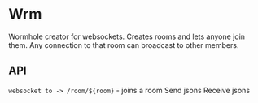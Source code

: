 # Wrm

Wormhole creator for websockets. Creates rooms and lets anyone join them. Any connection to that room can broadcast to other members.

## API

`websocket to -> /room/${room}` - joins a room
Send jsons
Receive jsons
